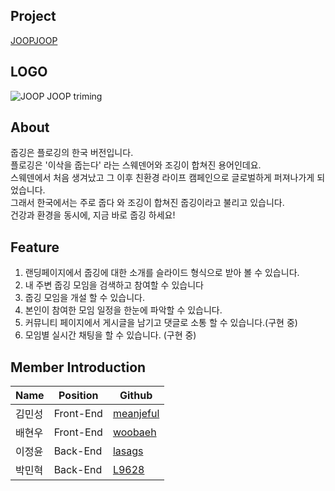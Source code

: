 ## Project
[JOOPJOOP](https://www.joopjoop.site)

## LOGO
![JOOP JOOP triming](https://user-images.githubusercontent.com/96028495/171679334-d5fdcc16-b7c4-4333-b12a-950a6ee4788d.png)

## About
줍깅은 플로깅의 한국 버전입니다. <br>
플로깅은 '이삭을 줍는다' 라는 스웨덴어와 조깅이 합쳐진 용어인데요. <br>
스웨덴에서  처음 생겨났고 그 이후 친환경 라이프 캠페인으로 글로벌하게 퍼져나가게 되었습니다. <br>
그래서 한국에서는 주로 줍다 와 조깅이 합쳐진  줍깅이라고 불리고 있습니다. <br>
건강과 환경을 동시에, 지금 바로 줍깅 하세요!

## Feature
  1. 랜딩페이지에서 줍깅에 대한 소개를 슬라이드 형식으로 받아 볼 수 있습니다.
  2. 내 주변 줍깅 모임을 검색하고 참여할 수 있습니다
  3. 줍깅 모임을 개설 할 수 있습니다.
  4. 본인이 참여한 모임 일정을 한눈에 파악할 수 있습니다.
  5. 커뮤니티 페이지에서 게시글을 남기고 댓글로 소통 할 수 있습니다.(구현 중)
  6. 모임별 실시간 채팅을 할 수 있습니다. (구현 중)

## Member Introduction

| Name   | Position  | Github                                    |
| ------ | --------- | ----------------------------------------- |
| 김민성 | Front-End | [meanjeful](https://github.com/meanjeful) |
| 배현우 | Front-End | [woobaeh](https://github.com/woobaeh)     |
| 이정윤 | Back-End  | [lasags](https://github.com/ensillee)       |
| 박민혁 | Back-End  | [L9628](https://github.com/L9628)         |
